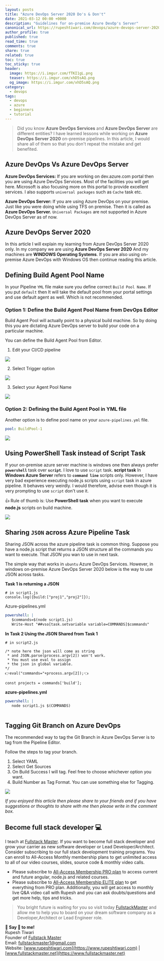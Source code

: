 ```yaml
---
layout: posts
title: "Azure DevOps Server 2020 Do's & Don't"
date: 2021-03-12 00:00 +0000
description: "Guidelines for on-premise Azure DevOp's Server"
canonical_url: https://rupeshtiwari.com/devops/azure-devops-server-2020-dos-dont/
author_profile: true
published: true
read_time: true
comments: true
share: true
related: true
toc: true
toc_sticky: true
header:
  image: https://i.imgur.com/fTKI1gL.png
  teaser: https://i.imgur.com/xhD5sAQ.png
  og_image: https://i.imgur.com/xhD5sAQ.png
category:
  - devops
tags:
  - devops
  - azure
  - beginners
  - tutorial
---
```


>Did you know **Azure DevOps Services** and **Azure DevOps Server** are different entities? I have learned lessons while working on **Azure DevOps Server 2020** on-premise pipelines. In this article, I would share all of them so that you don't repeat the mistake and get benefited. 

## Azure DevOps Vs Azure DevOps Server    

**Azure DevOps Services:**
If you are working on dev.azure.com portal then you are using Azure DevOps Services. Most of the facilities you will get here. Microsoft is also focusing more on this portal to provide excellent services. I also supports `universal packages` such as `Cache` task etc. 

**Azure DevOps Server:** 
If you are using Azure DevOps on your premise. Just like you were doing while using TFS on premise. Then it is called as **Azure DevOps Server.** `Universal Packages` are not supported in Azure DevOps Server as of now. 

## Azure DevOps Server 2020

In this article I will explain my learning from  Azure DevOps Server 2020 only. In my company we are using  **Azure DevOps Server 2020** 
And my machines are **WINDOWS Operating Systems**. If you are also using on-premise Azure DevOps with Windows OS then continue reading this article. 

## Defining Build Agent Pool Name

In your Pipeline `YML` file make sure you define correct `Build Pool Name`. If you put `default` then It will take the default pool from your portal settings and use default agent as well. Which is not recommended. 

### Option 1: Define the Build Agent Pool Name from DevOps Editor 
Build Agent Pool will actually point to a physical build machine. So by doing this you are dictating Azure DevOps server to build your code on a particular machine. 

You can define the Build Agent Pool from Editor. 

1. Edit your CI/CD pipeline

![](https://i.imgur.com/eAF7jnv.png)

2. Select Trigger option

![](https://i.imgur.com/7Cd5FQR.png)

3. Select your Agent Pool Name

![](https://i.imgur.com/Af0lT0T.png)


### Option 2: Defining the Build Agent Pool in YML file

Another option is to define pool name on your `azure-pipelines.yml` file.

```yml
pool: BuildPool-1
```
![](https://i.imgur.com/ZNKh8Im.png)


## Using PowerShell Task instead of Script Task 

If your on-premise azure server machine is windows one then always prefer **`powershell`** task over **`script`**. I love to use `script` task. **script task** In **Windows Azure Server** refers to **`command line`** scripts only. However, I have very bad experience executing node.js scripts using `script` task in azure pipeline. It behaves very weirdly. I would therefore, advise even though it is very prompting to use `script` don't use it. 

👍 Rule of thumb is: Use **PowerShell** **task** when you want to execute **node.js** scripts on build machine. 

![](https://i.imgur.com/BGqlTRc.png)


## Sharing `JSON` across Azure Pipeline Task 

Sharing JSON across the azure pipeline task is common thing. Suppose you have a node.js script that returns a JSON structure all the commands you want to execute. That JSON you wan to use in next task. 

The simple way that works in `ubuntu` Azure DevOps Services. However, in windows on-premise Azure DevOps Server 2020 below is the way to use JSON across tasks. 

**Task 1 is returning a JSON** 
```javascript=
# in script1.js
console.log({build:["proj1","proj2"]});
```
Azure-pipelines.yml
```yaml
powershell: |
   $commands=$(node script1.js)
   Write-Host "##vso[task.setvariable variable=COMMANDS]$commands"
```

**In Task 2 Using the JSON Shared from Task 1**

```javascript=
# in script2.js

/* note here the json will come as string
 * and JSON.parse(process.argv[2]) won't work. 
 * You must use eval to assign 
 * the json in global variable. 
*/
👉eval("commands="+process.argv[2]);👈

const projects = commands['build'];

```
**azure-pipelines.yml**
```yaml
powershell: |
   node script1.js $(COMMANDS)
   
```

## Tagging Git Branch on Azure DevOps 

The recommended way to tag the Git Branch in Azure DevOps Server is to tag from the Pipeline Editor. 

Follow the steps to tag your branch.
1. Select YAML 
2. Select Get Sources
3. On Build Success I will tag. Feel free to choose whichever option you want. 
4. Build Number as Tag Format. You can use something else for Tagging.

![](https://i.imgur.com/2iEVkYn.png)




*If you enjoyed this article then please share to your friends and if you have suggestions or thoughts to share with me then please write in the comment box.*

## Become full stack developer 💻

I teach at [Fullstack Master](https://www.fullstackmaster.net).  If you want to become full stack developer and grow your carrier as new software developer or Lead Developer/Architect. Consider subscribing to our full stack development training programs. You can enroll to All-Access Monthly membership plans to get unlimited access to all of our video courses, slides, source code & monthly video calls.

- Please subscribe to [All-Access Membership PRO plan](https://www.fullstackmaster.net/pro) to access current and future angular, node.js and related courses.
- Please subscribe to [All-Access Membership ELITE plan](https://www.fullstackmaster.net/elite) to get everything from PRO plan. Additionally, you will get access to monthly live Q&A video call with Rupesh and you can ask doubts/questions and get more help, tips and tricks.

> You bright future is waiting for you so visit today [FullstackMaster](www.fullstackmaster.net) and allow me to help you to board on your dream software company as a Developer,Architect or Lead Engineer role.


**💖 Say 👋 to me!** 
<br>Rupesh Tiwari
<br>Founder of [Fullstack Master](https://www.fullstackmaster.net)
<br>Email: <a href="mailto:fullstackmaster1@gmail.com?subject=Hi">fullstackmaster1@gmail.com</a> 
<br>Website: [www.rupeshtiwari.com](https://www.rupeshtiwari.com) | [www.fullstackmaster.net](https://www.fullstackmaster.net)